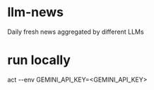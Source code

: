 # llm-news
Daily fresh news aggregated by different LLMs

# run locally
act --env GEMINI_API_KEY=<GEMINI_API_KEY>
